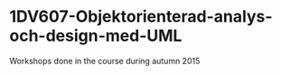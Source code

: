 # 1DV607-Objektorienterad-analys-och-design-med-UML
Workshops done in the course during autumn 2015
